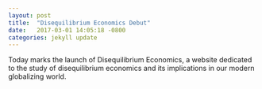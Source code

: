 ```yaml
---
layout: post
title:  "Disequilibrium Economics Debut"
date:   2017-03-01 14:05:18 -0800
categories: jekyll update
---
```

Today marks the launch of Disequilibrium Economics, a website dedicated to the study of disequilibrium economics and its implications in our modern globalizing world.
